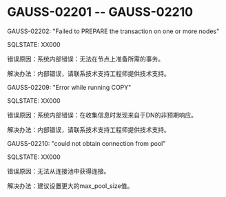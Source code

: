 # GAUSS-02201 -- GAUSS-02210

GAUSS-02202: "Failed to PREPARE the transaction on one or more nodes"

SQLSTATE: XX000

错误原因：系统内部错误：无法在节点上准备所需的事务。

解决办法：内部错误，请联系技术支持工程师提供技术支持。

GAUSS-02209: "Error while running COPY"

SQLSTATE: XX000

错误原因：系统内部错误：在收集信息时发现来自于DN的非预期响应。

解决办法：内部错误，请联系技术支持工程师提供技术支持。

GAUSS-02210: "could not obtain connection from pool"

SQLSTATE: XX000

错误原因：无法从连接池中获得连接。

解决办法：建议设置更大的max\_pool\_size值。

